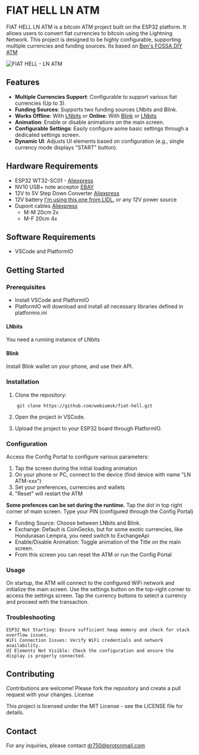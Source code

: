 # FIAT HELL LN ATM

FIAT HELL LN ATM is a bitcoin ATM project built on the ESP32 platform. It allows users to convert fiat currencies to bitcoin using the Lightning Network. This project is designed to be highly configurable, supporting multiple currencies and funding sources.
Its based on [Ben's FOSSA DIY ATM](https://github.com/lnbits/fossa)

![FIAT HELL - LN ATM](https://storage.googleapis.com/geyser-images-distribution-prod-us/cdc6a4fc-218b-497d-9b7e-85b5b9b7ed2b_signal-2024-06-05-145915_005/image_large.webp)

## Features

- **Multiple Currencies Support**: Configurable to support various fiat currencies (Up to 3).
- **Funding Sources**: Supports two funding sources LNbits and Blink.
- **Works Offline**: With [LNbits](https://lnbits.com) or **Online**: With [Blink](https://blink.sv) or [LNbits](https://lnbits.com)
- **Animation**: Enable or disable animations on the main screen.
- **Configurable Settings**: Easily configure aome basic settings through a dedicated settings screen.
- **Dynamic UI**: Adjusts UI elements based on configuration (e.g., single currency mode displays "START" button).

## Hardware Requirements

- ESP32 WT32-SC01 - [Aliexpress](https://www.aliexpress.com/item/1005003191471709.html)
- NV10 USB+ note acceptor [EBAY](https://www.ebay.com/sch/i.html?_from=R40&_trksid=p3519243.m570.l1313&_nkw=nv10+usb%2B&_sacat=0)
- 12V to 5V Step Down Converter [Aliexpress](https://www.aliexpress.com/item/1005006407431542.html)
- 12V battery [I'm using this one from LIDL](https://www.lidl.de/p/parkside-12v-akku-papk-12-b4-4-ah/p100362831), or any 12V power source
- Dupont cables [Aliexpress](https://www.aliexpress.com/item/1005004022062472.html)
  - M-M 20cm 2x
  - M-F 20cm 4x

## Software Requirements

- VSCode and PlatformIO

## Getting Started

### Prerequisites

- Install VSCode and PlatformIO
- PlatformIO will download and install all necessary libraries defined in platformio.ini

#### LNbits

You need a running instance of LNbits

#### Blink

Install Blink wallet on your phone, and use their API.

### Installation

1. Clone the repository:
```
    git clone https://github.com/webiumsk/fiat-hell.git
```

2. Open the project in VSCode.

3. Upload the project to your ESP32 board through PlatformIO. 

### Configuration

Access the Config Portal to configure various parameters:
1. Tap the screen during the initial loading animation
2. On your phone or PC, connect to the device (find device with name "LN ATM-xxx")
3. Set your preferences, currencies and wallets
4. "Reset" will restart the ATM

**Some prefences can be set during the runtime.**
Tap the dot in top right corner of main screen.
Type your PIN (configured through the Config Portal)

- Funding Source: Choose between LNbits and Blink.
- Exchange: Default is CoinGecko, but for some exotic currencies, like Hondurasan Lempira, you need switch to ExchangeApi
- Enable/Disable Animation: Toggle animation of the Title on the main screen.
- From this screen you can reset the ATM or run the Config Portal 

### Usage

On startup, the ATM will connect to the configured WiFi network and initialize the main screen.
Use the settings button on the top-right corner to access the settings screen.
Tap the currency buttons to select a currency and proceed with the transaction.

### Troubleshooting

    ESP32 Not Starting: Ensure sufficient heap memory and check for stack overflow issues.
    WiFi Connection Issues: Verify WiFi credentials and network availability.
    UI Elements Not Visible: Check the configuration and ensure the display is properly connected.

## Contributing

Contributions are welcome! Please fork the repository and create a pull request with your changes.
License

This project is licensed under the MIT License - see the LICENSE file for details.

## Contact

For any inquiries, please contact dr750@protonmail.com
